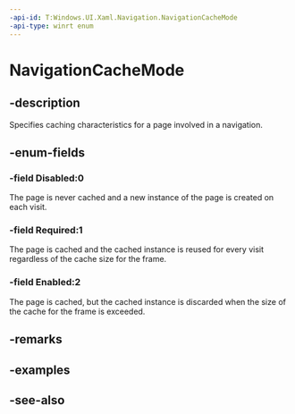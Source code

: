```yaml
---
-api-id: T:Windows.UI.Xaml.Navigation.NavigationCacheMode
-api-type: winrt enum
---
```


<!-- Enumeration syntax
public enum Windows.UI.Xaml.Navigation.NavigationCacheMode : int
-->

# NavigationCacheMode

## -description
Specifies caching characteristics for a page involved in a navigation.



## -enum-fields
### -field Disabled:0
The page is never cached and a new instance of the page is created on each visit.

### -field Required:1
The page is cached and the cached instance is reused for every visit regardless of the cache size for the frame.

### -field Enabled:2
The page is cached, but the cached instance is discarded when the size of the cache for the frame is exceeded.


## -remarks

## -examples

## -see-also
